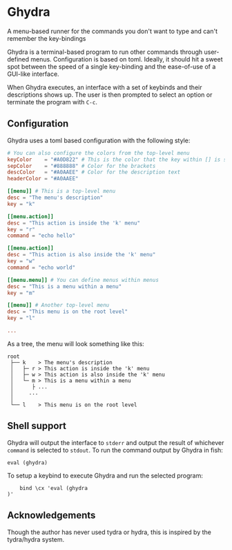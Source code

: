 # Ghydra

A menu-based runner for the commands you don't want to type and can't remember the key-bindings

Ghydra is a terminal-based program to run other commands through user-defined menus. Configuration is based on toml. Ideally, it should hit a sweet spot between the speed of a single key-binding and the ease-of-use of a GUI-like interface.

When Ghydra executes, an interface with a set of keybinds and their descriptions shows up. The user is then prompted to select an option or terminate the program with `C-c`.

## Configuration

Ghydra uses a toml based configuration with the following style:

```toml
# You can also configure the colors from the top-level menu
keyColor    = "#A0D822" # This is the color that the key within [] is shown
sepColor    = "#888888" # Color for the brackets
descColor   = "#A0AAEE" # Color for the description text
headerColor = "#A0AAEE"

[[menu]] # This is a top-level menu
desc = "The menu's description"
key = "k"

[[menu.action]]
desc = "This action is inside the 'k' menu"
key = "r"
command = "echo hello"

[[menu.action]]
desc = "This action is also inside the 'k' menu"
key = "w"
command = "echo world" 

[[menu.menu]] # You can define menus within menus
desc = "This is a menu within a menu"
key = "m"

[[menu]] # Another top-level menu
desc = "This menu is on the root level"
key = "l"

...

```

As a tree, the menu will look something like this:

```
root
 ├── k    > The menu's description 
 │   ├─ r > This action is inside the 'k' menu
 │   ├─ w > This action is also inside the 'k' menu
 │   └─ m > This is a menu within a menu
 │      ├ ...
 │     ...
 │
 └── l    > This menu is on the root level
```

## Shell support

Ghydra will output the interface to `stderr` and output the result of whichever `command` is selected to `stdout`. To run the command output by Ghydra in fish:

```fish
eval (ghydra)
````

To setup a keybind to execute Ghydra and run the selected program:

```fish
	bind \cx 'eval (ghydra
)'
```

## Acknowledgements

Though the author has never used tydra or hydra, this is inspired by the tydra/hydra system.
